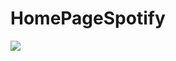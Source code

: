 # HomePageSpotify

![](https://github.com/AronNascimento1/HomePageSpotify/blob/main/assets/Peek%2016-08-2021%2019-08.gif)

